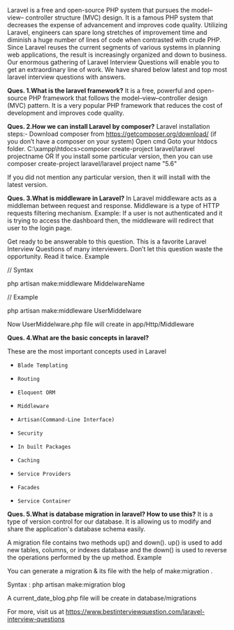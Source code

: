 Laravel is a free and open-source PHP system that pursues the model– view– controller structure (MVC) design. It is a famous PHP system that decreases the expense of advancement and improves code quality. Utilizing Laravel, engineers can spare long stretches of improvement time and diminish a huge number of lines of code when contrasted with crude PHP. Since Laravel reuses the current segments of various systems in planning web applications, the result is increasingly organized and down to business. Our enormous gathering of Laravel Interview Questions will enable you to get an extraordinary line of work. We have shared below latest and top most laravel interview questions with answers. 

**Ques. 1.What is the laravel framework?**
It is a free, powerful and open-source PHP framework that follows the model–view–controller design (MVC) pattern. It is a very popular PHP framework that reduces the cost of development and improves code quality.

**Ques. 2.How we can install Laravel by composer?**
Laravel installation steps:-
Download composer from https://getcomposer.org/download/ (if you don’t have a composer on your system)
Open cmd
Goto your htdocs folder.
C:\xampp\htdocs>composer create-project laravel/laravel projectname
OR
If you install some particular version, then you can use
composer create-project laravel/laravel project name "5.6"

If you did not mention any particular version, then it will install with the latest version.

**Ques. 3.What is middleware in Laravel?**
In Laravel middleware acts as a middleman between request and response. Middleware is a type of HTTP requests filtering mechanism.
Example: If a user is not authenticated and it is trying to access the dashboard then, the middleware will redirect that user to the login page.

Get ready to be answerable to this question. This is a favorite Laravel Interview Questions of many interviewers. Don’t let this question waste the opportunity. Read it twice.
Example
                                 
// Syntax

php artisan make:middleware MiddelwareName

// Example

php artisan make:middleware UserMiddelware

Now UserMiddelware.php file will create in app/Http/Middleware

**Ques. 4.What are the basic concepts in laravel?**

These are the most important concepts used in Laravel

*     Blade Templating
*     Routing
*     Eloquent ORM
*     Middleware
*     Artisan(Command-Line Interface)
*     Security
*     In built Packages
*     Caching
*     Service Providers
*     Facades
*     Service Container

**Ques. 5.What is database migration in laravel? How to use this?**
It is a type of version control for our database. It is allowing us to modify and share the application's database schema easily.

A migration file contains two methods up() and down(). up() is used to add new tables, columns, or indexes database and the down() is used to reverse the operations performed by the up method.
Example

You can generate a migration & its file with the help of  make:migration .

Syntax : php artisan make:migration blog

A current_date_blog.php file will be create in  database/migrations 

For more, visit us at https://www.bestinterviewquestion.com/laravel-interview-questions